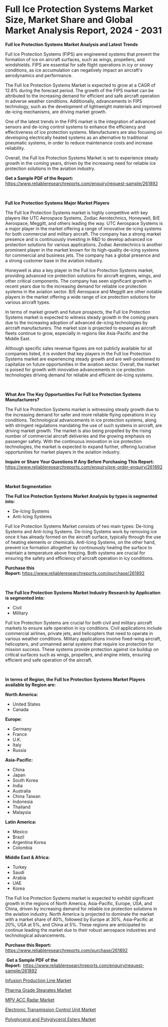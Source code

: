 <p><h1>Full Ice Protection Systems Market Size, Market Share and Global Market Analysis Report, 2024 - 2031</h1></p><p><strong>Full Ice Protection Systems Market Analysis and Latest Trends</strong></p>
<p><p>Full Ice Protection Systems (FIPS) are engineered systems that prevent the formation of ice on aircraft surfaces, such as wings, propellers, and windshields. FIPS are essential for safe flight operations in icy or snowy conditions, as ice accumulation can negatively impact an aircraft's aerodynamics and performance.</p><p>The Full Ice Protection Systems Market is expected to grow at a CAGR of 12.8% during the forecast period. The growth of the FIPS market can be attributed to the increasing demand for efficient and safe aircraft operation in adverse weather conditions. Additionally, advancements in FIPS technology, such as the development of lightweight materials and improved de-icing mechanisms, are driving market growth.</p><p>One of the latest trends in the FIPS market is the integration of advanced sensors and de-icing control systems to enhance the efficiency and effectiveness of ice protection systems. Manufacturers are also focusing on developing electrically heated systems as an alternative to traditional pneumatic systems, in order to reduce maintenance costs and increase reliability.</p><p>Overall, the Full Ice Protection Systems Market is set to experience steady growth in the coming years, driven by the increasing need for reliable ice protection solutions in the aviation industry.</p></p>
<p><strong>Get a Sample PDF of the Report:&nbsp;</strong> <a href="https://www.reliableresearchreports.com/enquiry/request-sample/261892">https://www.reliableresearchreports.com/enquiry/request-sample/261892</a></p>
<p>&nbsp;</p>
<p><strong>Full Ice Protection Systems Major Market Players</strong></p>
<p><p>The Full Ice Protection Systems market is highly competitive with key players like UTC Aerospace Systems, Zodiac Aerotechnics, Honeywell, B/E Aerospace, Meggitt, and others leading the way. UTC Aerospace Systems is a major player in the market offering a range of innovative de-icing systems for both commercial and military aircraft. The company has a strong market presence and is continuously investing in R&D to develop advanced ice protection solutions for various applications. Zodiac Aerotechnics is another prominent player in the market known for its high-quality de-icing systems for commercial and business jets. The company has a global presence and a strong customer base in the aviation industry. </p><p>Honeywell is also a key player in the Full Ice Protection Systems market, providing advanced ice protection solutions for aircraft engines, wings, and other critical components. The company has seen significant growth in recent years due to the increasing demand for reliable ice protection systems in the aviation sector. B/E Aerospace and Meggitt are other notable players in the market offering a wide range of ice protection solutions for various aircraft types.</p><p>In terms of market growth and future prospects, the Full Ice Protection Systems market is expected to witness steady growth in the coming years due to the increasing adoption of advanced de-icing technologies by aircraft manufacturers. The market size is projected to expand as aircraft fleets continue to grow, especially in regions like Asia-Pacific and the Middle East.</p><p>Although specific sales revenue figures are not publicly available for all companies listed, it is evident that key players in the Full Ice Protection Systems market are experiencing steady growth and are well-positioned to capitalize on future opportunities in the aviation sector. Overall, the market is poised for growth with innovative advancements in ice protection technologies driving demand for reliable and efficient de-icing systems.</p></p>
<p>&nbsp;</p>
<p><strong>What Are The Key Opportunities For Full Ice Protection Systems Manufacturers?</strong></p>
<p><p>The Full Ice Protection Systems market is witnessing steady growth due to the increasing demand for safer and more reliable flying operations in icy conditions. Technological advancements in ice protection systems, along with stringent regulations mandating the use of such systems in aircraft, are driving market growth. The market is also being propelled by the rising number of commercial aircraft deliveries and the growing emphasis on passenger safety. With the continuous innovation in ice protection technologies, the market is expected to expand further, offering lucrative opportunities for market players in the aviation industry.</p></p>
<p><strong>Inquire or Share Your Questions If Any Before Purchasing This Report:</strong> <a href="https://www.reliableresearchreports.com/enquiry/pre-order-enquiry/261892">https://www.reliableresearchreports.com/enquiry/pre-order-enquiry/261892</a></p>
<p>&nbsp;</p>
<p><strong>Market Segmentation</strong></p>
<p><strong>The Full Ice Protection Systems Market Analysis by types is segmented into:</strong></p>
<p><ul><li>De-Icing Systems</li><li>Anti-Icing Systems</li></ul></p>
<p><p>Full Ice Protection Systems Market consists of two main types: De-Icing Systems and Anti-Icing Systems. De-Icing Systems work by removing ice once it has already formed on the aircraft surface, typically through the use of heating elements or chemicals. Anti-Icing Systems, on the other hand, prevent ice formation altogether by continuously heating the surface to maintain a temperature above freezing. Both systems are crucial for ensuring the safety and efficiency of aircraft operation in icy conditions.</p></p>
<p><strong>Purchase this Report:&nbsp;</strong><a href="https://www.reliableresearchreports.com/purchase/261892">https://www.reliableresearchreports.com/purchase/261892</a></p>
<p>&nbsp;</p>
<p><strong>The Full Ice Protection Systems Market Industry Research by Application is segmented into:</strong></p>
<p><ul><li>Civil</li><li>Military</li></ul></p>
<p><p>Full Ice Protection Systems are crucial for both civil and military aircraft markets to ensure safe operation in icy conditions. Civil applications include commercial airlines, private jets, and helicopters that need to operate in various weather conditions. Military applications involve fixed-wing aircraft, helicopters, and unmanned aerial systems that require ice protection for mission success. These systems provide protection against ice buildup on critical surfaces such as wings, propellers, and engine inlets, ensuring efficient and safe operation of the aircraft.</p></p>
<p>&nbsp;</p>
<p><strong>In terms of Region, the Full Ice Protection Systems Market Players available by Region are:</strong></p>
<p>
    <p> <strong> North America: </strong>
        <ul>
            <li>United States</li>
            <li>Canada</li>
        </ul>
        </p> 
    <p> <strong> Europe: </strong>
        <ul>
            <li>Germany</li>
            <li>France</li>
            <li>U.K.</li>
            <li>Italy</li>
            <li>Russia</li>
        </ul>
        </p> 
    <p> <strong> Asia-Pacific: </strong>
        <ul>
            <li>China</li>
            <li>Japan</li>
            <li>South Korea</li>
            <li>India</li>
            <li>Australia</li>
            <li>China Taiwan</li>
            <li>Indonesia</li>
            <li>Thailand</li>
            <li>Malaysia</li>
        </ul>
        </p> 
    <p> <strong> Latin America: </strong>
        <ul>
            <li>Mexico</li>
            <li>Brazil</li>
            <li>Argentina Korea</li>
            <li>Colombia</li>
        </ul>
        </p> 
    <p> <strong> Middle East & Africa: </strong>
        <ul>
            <li>Turkey</li>
            <li>Saudi</li>
            <li>Arabia</li>
            <li>UAE</li>
            <li>Korea</li>
        </ul>
    </p>
    </p>
<p><p>The Full Ice Protection Systems market is expected to exhibit significant growth in the regions of North America, Asia-Pacific, Europe, USA, and China, driven by increasing demand for reliable ice protection solutions in the aviation industry. North America is projected to dominate the market with a market share of 40%, followed by Europe at 30%, Asia-Pacific at 20%, USA at 5%, and China at 5%. These regions are anticipated to continue leading the market due to their robust aerospace industries and technological advancements.</p></p>
<p><strong>Purchase this Report: </strong><a href="https://www.reliableresearchreports.com/purchase/261892">https://www.reliableresearchreports.com/purchase/261892</a></p>
<p>&nbsp;<strong>Get a Sample PDF of the Report:&nbsp;&nbsp;</strong><a href="https://www.reliableresearchreports.com/enquiry/request-sample/261892">https://www.reliableresearchreports.com/enquiry/request-sample/261892</a></p>
<p><strong></strong></p>
<p><p><a href="https://simplistic-meeting-7ee.notion.site/Infusion-Production-Line-Market-Research-Report-Reveals-The-Latest-Trends-And-Opportunities-of-this--09c2a3616e0f429985192ab7d21732d3">Infusion Production Line Market</a></p><p><a href="https://view.publitas.com/reportprime-1/pharma-grade-stearates-market-provides-detailed-segmentation-of-this-market-based-on-type-application-and-region-and-forecast-for-the-period-from-2024-2031/">Pharma Grade Stearates Market</a></p><p><a href="https://eight-handstand-8fb.notion.site/MPV-ACC-Radar-Market-Size-Furnishes-Valuable-Information-Encompassing-Market-Share-Market-Trends-a-8e9e0df2be794c63aa85bd8507df7247">MPV ACC Radar Market</a></p><p><a href="https://skillful-vermicelli-b89.notion.site/Electronic-Transmission-Control-Unit-Market-Challenges-Opportunities-and-Growth-Drivers-and-Major-4c472555f4ac4010a435d312f2944c85">Electronic Transmission Control Unit Market</a></p><p><a href="https://view.publitas.com/reportprime-1/polyglycerol-and-polyglycerol-esters-market-size-share-trends-analysis-report-by-application-regional-outlook-competitive-strategies-and-segment-forecasts-2024-2031/">Polyglycerol and Polyglycerol Esters Market</a></p></p>